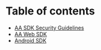# Table of contents

* [AA SDK Security Guidelines](README.md)
* [AA Web SDK](<README (1).md>)
* [Android SDK](android-sdk.md)
